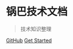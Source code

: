 
# 锅巴技术文档

> 技术知识整理

[GitHub](https://crispyguoba.github.io/Furiends_backend_documentation/)
[Get Started](/quick-start)
